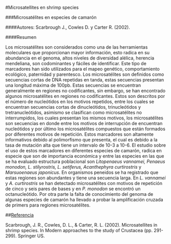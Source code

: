 #Microsatellites en shrimp species

###Microsatélites en especies de camarón 

####Autores: Scarbrough J., Cowles D. y Carter R. (2002).

####Resumen

Los microsatélites  son considerados como una de las herramientas moleculares que proporcionan mayor información, esto radica en su 
abundancia en el genoma, altos niveles de diversidad alélica, herencia mendeliana, son codominantes y fáciles de identificar. Este tipo
de marcadores han sido utilizados para el mapeo genético, comportamiento ecológico, paternidad y parentesco. Los microsatélites son 
definidos como secuencias cortas de DNA repetidas en tanda, estas secuencias presentan una longitud máxima de 100pb. Estas secuencias se 
encuentran generalmente en regiones no codificantes, sin embargo, se han encontrado algunos microsatélites en regiones no codificantes. 
Estos son descritos por el número de nucleótidos en los motivos repetidos, entre los cuales se encuentran secuencias cortas de 
dinucleótidos, trinucleótidos y tretranucleótidos, asimismo se clasifican como microsatélites no interrumpidos, los cuales presentan los 
mismos motivos, los microsatélites son secuencias en donde entre los motivos de interrupción de encuentran nucleótidos y por último los 
microsatélites compuestos que están formados por diferentes motivos de repetición. Estos marcadores son altamente informativos debido al
polimorfismo que presenta, el cual es debido a la tasa de mutación alta que tiene un intervalo de 10-3 a 10-6. El estudio sobre el uso de
estos marcadores en diferentes especies de camarón, radica en especie que son de importancia económica y entre las especies en las que se 
ha evaluado estructura poblacional son *Litopenaeus vannamei, Penaeus monodon, L. stilyrostris, L. setiferus, Acanthephyra curtirostris*
y *Marsuoenaeus japonicus*. En organismos peneidos se ha registrado que estas regiones son abundantes y tiene una secuencia larga. En
*L. vannamei* y  *A. curtirostris* se han detectado microsatélites con motivos de repetición de cinco y seis pares de bases y en 
*P. monodon* se encontró un octanucleótido. Por otra parte la falta de conocimiento del genoma de algunas especies de camarón ha
llevado a probar la amplificación cruzada de primers para regiones microsatélites. 


##[Referencia](http://link.springer.com/chapter/10.1007/978-1-4615-0761-1_41#page-1)

Scarbrough, J. R., Cowles, D. L., & Carter, R. L. (2002). Microsatellites in shrimp species. In Modern approaches to the study of
Crustacea (pp. 291-299). Springer US.


